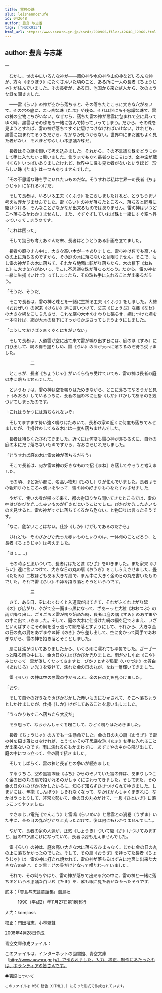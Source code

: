```yaml
---
title: 雷神の珠
slug: leishennozhufe
id: 042648
author: 豊島 与志雄
tags: ["NDCK913"]
html_url: https://www.aozora.gr.jp/cards/000906/files/42648_22960.html
---
```


## author: 豊島 与志雄

一



　むかし、世の中にいろんな神が――風の神や水の神や山の神などいろんな神が、方々《ほうぼう》にたくさんいた頃のこと、ある所に一人の長者《ちょうじゃ》が住んでいました。その長者が、ある日、他国から来た旅人から、次のような話を聞きました。

　――雷《らい》の神が空から落ちると、その落ちたところに大きな穴があいて、その穴の底に、まっ白な珠《たま》が残る。それは世にも不思議な珠で、雷の神の宝物にちがいない。なぜなら、落ちた雷の神が黒雲に包まれて空に昇ってゆく時、黒雲はその珠をも一緒に包んで持っていってしまう。だから、その珠を見ようとすれば、雷の神が落ちてすぐに駆けつけなければいけない。けれども、黒雲に包まれてるうちだから、なかなか見つからない。世界中にまだ誰もよく見た者がない。それほど珍らしい不思議な珠だ。

　長者はその話を聞いて考え込みました。それから、その不思議な珠をどうにかして手に入れたいと思いました。言うまでもなく長者のところには、金や宝が蔵《くら》いっぱいありましたけれど、世界中に誰も見た者がないというほど、珍らしい珠《たま》は一つもありませんでした。

「その不思議な珠を手にいれたいものだな。そうすれば私は世界一の長者《ちょうじゃ》になれるわけだ」

　そして長者は、いろいろ工夫《くふう》をこらしましたけれど、どうもうまい考えも浮かびませんでした。雷《らい》の神が落ちたところへ、落ちると同時に駆けつける、そんなことがなかなか出来るものではありません。雷の神はいつどこへ落ちるかわかりませんし、また、ぐずぐずしていれば珠と一緒にすぐ空へ昇っていってしまうのです。

「これは困った」

　そして幾日も考えあぐんだ末、長者はとうとうある計画を立てました。

　長者の庭のまん中に、大きな高い木が一本ありました。雷の神は何でも高いものの上に落ちるのですから、その庭の木に落ちないとは限りません。そこで、もし雷の神がその木に落ちて、それから地面に転がり落ちたら、木の根下《ねもと》に大きな穴があいて、そこに不思議な珠が落ちるだろう。だから、雷の神を一緒に生捕《いけど》ってしまったら、その珠も手に入れることが出来るだろう。

「そうだ、そうだ」

　そこで長者は、雷の神と珠とを一緒に生捕る工夫《くふう》をしました。大勢《おおぜい》の家来《けらい》達に言いつけて、丈夫《じょうぶ》な縄《なわ》の大きな網をこしらえさせ、これを庭の大木のまわりに張らせ、網につけた綱を一本引けば、網が大木の根下にすっかりかぶさってしまうようにしました。

「こうしておけばうまくゆくにちがいない」

　そして長者は、入道雲が空に出て来て雷が鳴り出す日には、庭の隅《すみ》に飛び出して、網の綱を握りしめ、雷《らい》の神が大木に落ちるのを待ち受けました。



　　　　　　二



　ところが、長者《ちょうじゃ》がいくら待ち受けていても、雷の神は長者の庭の木に落ちませんでした。

　というわけは、雷の神は空を鳴りはためきながら、どこに落ちてやろうかと見下《みおろ》しているうちに、長者の庭の木に仕掛《しか》けがしてあるのを気づいてしまったのです。

「これはうかつには落ちられないぞ」

　そしてますます勢い強く鳴りはためいて、長者の家の近くに何度も落ちてみせましたが、仕掛けのしてある木には一度も落ちませんでした。

　長者は待ちくたびれてきました。近くには何度も雷の神が落ちるのに、自分の庭の木にだけ落ちないものですから、なおさらじれだしました。

「どうすれば庭の木に雷の神が落ちるだろう」

　そこで長者は、何か雷の神の好きなもので招《まね》き落してやろうと考えました。

　その頃、ほど近い都に、名高い物知《ものし》りが住んでいました。長者はその物知りのところへ使いをやって、雷の神の好きなものをたずねさせました。

　やがて、使いの者が帰って来て、都の物知りから聞いてきたところでは、雷の神はぴかぴか光った赤いものが好きだということでした。ぴかぴか光った赤いものを見せると、雷の神がすぐに落ちてくるから危ない、と物知りは言ったそうです。

「なに、危ないことはない。仕掛《しか》けがしてあるのだから」

　けれども、そのぴかぴか光った赤いものというのは、一体何のことだろう、と長者《ちょうじゃ》は考えました。

「はて……」

　その時ふと思いついて、長者ははたと膝《ひざ》を叩きました。また家来《けらい》達に言いつけて、大きな日の丸の扇《おうぎ》をこしらえさせました。畳《たたみ》二枚ほどもある大きな扇で、まん中に大きく金の日の丸を書いたものでした。それで雷《らい》の神を招き落とそうというのです。



　　　　　　三



　さて、ある日、空にむくむくと入道雲が出てきて、それがふくれ上がり延《の》び広がり、やがて空一面まっ黒になって、ざあーっと大粒《おおつぶ》の雨が降り出し、ごろごろと雷が鳴り始めた時、長者は庭の隅《すみ》のあずまやの中に出ていきました。そして、庭の大木に仕掛けた網の綱を足でふまえ、いざといえばすぐにその綱を引っ張って網を落とすようにして、それから、大きな金の日の丸の扇をあずまやの軒《のき》から差し出して、空に向かって両手であおぎながら、雷の神を招き落とそうとしました。

　扇には油が引いてありましたから、いくら雨に濡れても平気でした。ざーざーっと降る雨の中にも、金の日の丸はぴかぴか光りました。雨が少し小止《こや》みになって、雷が激しくなってきますと、ぴかりとする稲妻《いなづま》の蒼白《あおじろ》い光りを受けて、濡れた金の日の丸が、なお一層輝いてきました。

　雷《らい》の神は空の黒雲の中からふと、金の日の丸を見つけました。

「おや」

　そして自分の好きなそのぴかぴかした赤いものにひかされて、そこへ落ちようとしかけましたが、仕掛《しか》けがしてあることを思い出しました。

「うっかりあすこへ落ちたら大変だ」

　そう思って、なおかんしゃくを起こして、ひどく鳴りはためきました。

　長者《ちょうじゃ》の方でも一生懸命でした。金の日の丸の扇《おうぎ》で雷の神を招き落とさなければ、とうていその不思議な珠《たま》を手に入れることが出来ないのです。雨に濡れるのもかまわずに、あずまやの中から飛び出して、庭の中につっ立って、金の扇で招きました。

　そしてしばらく、雷の神と長者との争いが続きました

　するうちに、空の黒雲の縁《ふち》からのぞいていた雷の神は、あまりしつこく金の日の丸の扇で招かれるのがしゃくにさわってきました。そしてまた、その金の日の丸のぴかぴかしたいろに、知らず知らずひきつけられてゆきました。しまいには、辛抱《しんぼう》しきれなくなって、なかばかんしゃくまぎれに、なかばうっとりして、非常な勢いで、金の日の丸めがけて、一息《ひといき》に落っこってやりました。

　すさまじい電光《でんこう》と雷鳴《らいめい》と黒雲との渦巻《うずま》いた中に、金の日の丸がぴかりと光っただけで、後は何にもわかりませんでした。



　やがて、長者の家の人達が、正気《しょうき》づいて駆《か》けつけてみますと、庭の中が黒こげになっていて、長者は姿も見えませんでした。

　雷《らい》の神は、庭の高い大きな木に落ちるひまもなく、じかに金の日の丸の上に落ちかかったのでした。そして、その扇《おうぎ》を持ってた長者《ちょうじゃ》は、雷の神に打たれ焼かれて、雷の神が落ちるはずみに地面に出来た大きな穴の底に、ただ黒こげの骨だけとなって横たわっていました。

　それで、その時もやはり、雷の神が落ちて出来る穴の中に、雷の神と一緒に落ちるという不思議な白い珠《たま》を、誰も眼に見た者がなかったそうです。













底本：「豊島与志雄童話集」海鳥社


　　　1990（平成2）年11月27日第1刷発行

入力：kompass

校正：門田裕志、小林繁雄

2006年4月28日作成

青空文庫作成ファイル：

このファイルは、インターネットの図書館、青空文庫（http://www.aozora.gr.jp/）で作られました。入力、校正、制作にあたったのは、ボランティアの皆さんです。











●表記について


	このファイルは W3C 勧告 XHTML1.1 にそった形式で作成されています。